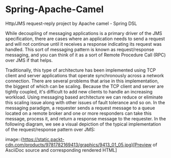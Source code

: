 # Spring-Apache-Camel
Http/JMS request-reply project by Apache camel - Spring DSL

While decoupling of messaging applications is a primary driver of the JMS specification, there are cases where an application needs to send a request and will not continue until it receives a response indicating its request was handled. This sort of messaging pattern is known as request/response messaging, and you can think of it as a sort of Remote Procedure Call (RPC) over JMS if that helps.

Traditionally, this type of architecture has been implemented using TCP client and server applications that operate synchronously across a network connection. There are several problems that arise in this implementation, the biggest of which can be scaling. Because the TCP client and server are tightly coupled, it's difficult to add new clients to handle an increasing workload. Using messaging based architecture we can reduce or eliminate this scaling issue along with other issues of fault tolerance and so on. In the messaging paradigm, a requester sends a request message to a queue located on a remote broker and one or more responders can take this message, process it, and return a response message to the requester. In the following diagram, we see a visual depiction of the typical implementation of the request/response pattern over JMS:


image::{https://static.packt-cdn.com/products/9781782169413/graphics/9413_01_05.jpg}[Preview of AsciiDoc source and corresponding rendered HTML]

